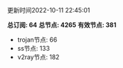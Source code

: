 更新时间2022-10-11 22:45:01

**总订阅: 64**
**总节点: 4265**
**有效节点: 381**
- trojan节点: 66
- ss节点: 133
- v2ray节点: 182
